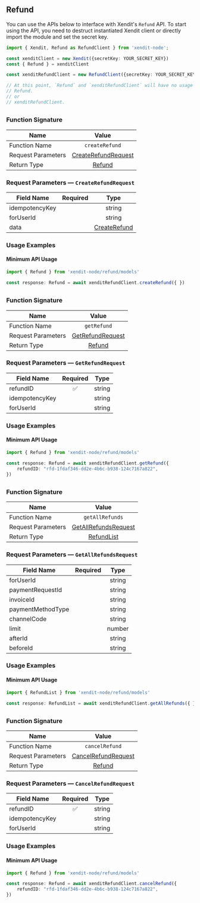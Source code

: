 ## Refund
You can use the APIs below to interface with Xendit's `Refund` API.
To start using the API, you need to destruct instantiated Xendit client or directly import the module and set the secret key.

```typescript
import { Xendit, Refund as RefundClient } from 'xendit-node';

const xenditClient = new Xendit({secretKey: YOUR_SECRET_KEY})
const { Refund } = xenditClient

const xenditRefundClient = new RefundClient({secretKey: YOUR_SECRET_KEY})

// At this point, `Refund` and `xenditRefundClient` will have no usage difference, for example:
// Refund.
// or
// xenditRefundClient.
```
## 


### Function Signature
| Name          |    Value 	     |
|--------------------|:-------------:|
| Function Name | `createRefund` |
| Request Parameters  |  [CreateRefundRequest](#request-parameters--CreateRefundRequest)	 |
| Return Type  |  [Refund](refund/models/Refund.md) |

### Request Parameters — `CreateRefundRequest`
| Field Name |  Required  |   Type 	   |
|-----------|:----------:|:----------:|
|  idempotencyKey|  | string |
|  forUserId|  | string |
|  data|  | [CreateRefund](refund/models/CreateRefund.md) |

### Usage Examples
#### Minimum API Usage
```typescript
import { Refund } from 'xendit-node/refund/models'

const response: Refund = await xenditRefundClient.createRefund({ })
```
## 


### Function Signature
| Name          |    Value 	     |
|--------------------|:-------------:|
| Function Name | `getRefund` |
| Request Parameters  |  [GetRefundRequest](#request-parameters--GetRefundRequest)	 |
| Return Type  |  [Refund](refund/models/Refund.md) |

### Request Parameters — `GetRefundRequest`
| Field Name |  Required  |   Type 	   |
|-----------|:----------:|:----------:|
|  refundID| ✅ | string |
|  idempotencyKey|  | string |
|  forUserId|  | string |

### Usage Examples
#### Minimum API Usage
```typescript
import { Refund } from 'xendit-node/refund/models'

const response: Refund = await xenditRefundClient.getRefund({ 
    refundID: "rfd-1fdaf346-dd2e-4b6c-b938-124c7167a822",
})
```
## 


### Function Signature
| Name          |    Value 	     |
|--------------------|:-------------:|
| Function Name | `getAllRefunds` |
| Request Parameters  |  [GetAllRefundsRequest](#request-parameters--GetAllRefundsRequest)	 |
| Return Type  |  [RefundList](refund/models/RefundList.md) |

### Request Parameters — `GetAllRefundsRequest`
| Field Name |  Required  |   Type 	   |
|-----------|:----------:|:----------:|
|  forUserId|  | string |
|  paymentRequestId|  | string |
|  invoiceId|  | string |
|  paymentMethodType|  | string |
|  channelCode|  | string |
|  limit|  | number |
|  afterId|  | string |
|  beforeId|  | string |

### Usage Examples
#### Minimum API Usage
```typescript
import { RefundList } from 'xendit-node/refund/models'

const response: RefundList = await xenditRefundClient.getAllRefunds({ })
```
## 


### Function Signature
| Name          |    Value 	     |
|--------------------|:-------------:|
| Function Name | `cancelRefund` |
| Request Parameters  |  [CancelRefundRequest](#request-parameters--CancelRefundRequest)	 |
| Return Type  |  [Refund](refund/models/Refund.md) |

### Request Parameters — `CancelRefundRequest`
| Field Name |  Required  |   Type 	   |
|-----------|:----------:|:----------:|
|  refundID| ✅ | string |
|  idempotencyKey|  | string |
|  forUserId|  | string |

### Usage Examples
#### Minimum API Usage
```typescript
import { Refund } from 'xendit-node/refund/models'

const response: Refund = await xenditRefundClient.cancelRefund({ 
    refundID: "rfd-1fdaf346-dd2e-4b6c-b938-124c7167a822",
})
```
